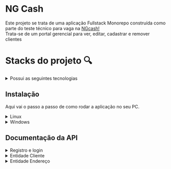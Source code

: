 # NG Cash

Este projeto se trata de uma aplicação Fullstack Monorepo construída como parte do teste técnico para vaga na [NGcash!](https://ng.cash/)  
Trata-se de um portal gerencial para ver, editar, cadastrar e remover clientes

# Stacks do projeto 🔍

<details>
<summary>Possui as seguintes tecnologias</summary> <br>

📊 **Banco de dados:**
  - Relacional, construído com PostGreSQL e Sequelize como ORM;

🔙 **Back-end:**
 - Construído seguindo modelo REST, feito 100% em Typescript;
 
🐋 **Docker:**
 - Cada camada da aplicação (front, back e db) conta com um Dockerfile, além de orquestração docker para dar conta de subir tudo junto ao mesmo tempo;

 🔙 **Front-end:**
 - Feito em React, CSS e Bootstrap
 
 </details> 
 

## Instalação

Aqui vai o passo a passo de como rodar a aplicação no seu PC.

<details> 
<summary>Linux</summary> </br>

Na pasta raiz, rode o comando para realizar o compose

   ```bash
  docker-compose up -d
``` 

Pronto! Agora é só esperar o compose finalizar Pega um copo de água enquanto isso 🥤

</details> 


<details> 
<summary>Windows</summary> </br>

</details> 


## Documentação da API

<details>
<summary>Registro e login</summary> </br>

#### Registrar

```http
  POST /register
```

```bash
    "name": "Primeiro Usuário",
    "email": "usuario@email.com",
    "password": "firstUserPassword"
``` 

#### Logar

```http
  POST /login
```

```bash
    "email": "usuario@email.com",
    "password": "firstUserPassword"
``` 

</details>

<details>
<summary>Entidade Cliente</summary> </br>


#### Cadastrar cliente

```http
  POST /client
```

```bash
    "name": "Cliente",
    "cpf": "07938665029",
    "birthday": "16/06/1999",
    "rg": "319100467",
    "phone": "27994567859",
    "addresses": [
      {
        "zipcode": "29060670",
        "address": "Rua tal",
        "number": "880",
        "district": "Bairro Tal",
        "city": "Vitória",
        "state": "ES"
      },
    ]
``` 

#### Listar todos clientes

```http
  GET /client
```

#### Listar cliente por id

```http
  GET /client/${id}
```

| Parâmetro   | Tipo       | Descrição                                   |
| :---------- | :--------- | :------------------------------------------ |
| `id`      | `string` | **Obrigatório**. O ID do cliente que você quer |


#### Editar cliente por id

```http
  PATCH /client/${id}
```

```bash
    "name": "Cliente X",
``` 

| Parâmetro   | Tipo       | Descrição                                   |
| :---------- | :--------- | :------------------------------------------ |
| `id`      | `string` | **Obrigatório**. O ID do cliente que você quer editar|


#### Remover cliente por id

```http
  DELETE /client/${id}
```

| Parâmetro   | Tipo       | Descrição                                   |
| :---------- | :--------- | :------------------------------------------ |
| `id`      | `string` | **Obrigatório**. O ID do cliente que você quer remover|


</details>

<details>
<summary>Entidade Endereço</summary> </br>

#### Cadastrar endereço

```http
  POST /address
```

```bash
  "zipcode": "29060670",
  "address": "Rua tal",
  "number": "880",
  "district": "Bairro Tal",
  "city": "Vitória",
  "state": "ES"
``` 

| Parâmetro   | Tipo       | Descrição                                   |
| :---------- | :--------- | :------------------------------------------ |
| `id`      | `string` | **Obrigatório**. ID do cliente que terá um novo endereço |



#### Listar todos endereços

```http
  GET /address
```

#### Listar endereço por id

```http
  GET /address/${id}
```

| Parâmetro   | Tipo       | Descrição                                   |
| :---------- | :--------- | :------------------------------------------ |
| `id`      | `string` | **Obrigatório**. O ID do endereço que você quer |


#### Editar endereço por id

```http
  PATCH /address/${id}
```

```bash
    "address": "Rua fulano de tal",
	  "complement": "Na esquina"
``` 

| Parâmetro   | Tipo       | Descrição                                   |
| :---------- | :--------- | :------------------------------------------ |
| `id`      | `string` | **Obrigatório**. O ID do endereço que você quer editar|


#### Remover endereço por id

```http
  DELETE /client/${id}
```

| Parâmetro   | Tipo       | Descrição                                   |
| :---------- | :--------- | :------------------------------------------ |
| `id`      | `string` | **Obrigatório**. O ID do endereço que você quer remover|

</details>
